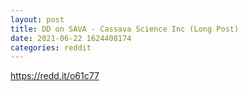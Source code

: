 ```yaml
--- 
layout: post 
title: DD on SAVA - Cassava Science Inc (Long Post) 
date: 2021-06-22 1624408174 
categories: reddit 
--- 
```

https://redd.it/o61c77